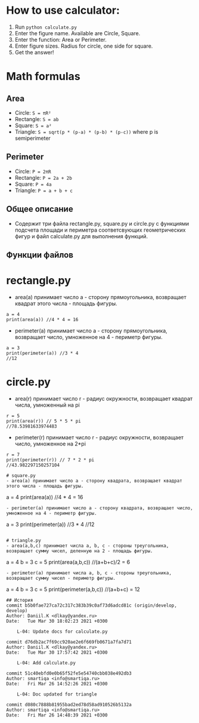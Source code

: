 
# How to use calculator:
1. Run `python calculate.py`
2. Enter the figure name. Available are Circle, Square.
3. Enter the function: Area or Perimeter.
4. Enter figure sizes. Radius for circle, one side for square.
5. Get the answer!

# Math formulas
## Area
- Circle: `S = πR²`
- Rectangle: `S = ab`
- Square: `S = a²`
- Triangle: `S = sqrt(p * (p-a) * (p-b) * (p-c))` where p is semiperimeter

## Perimeter
- Circle: `P = 2πR`
- Rectangle: `P = 2a + 2b`
- Square: `P = 4a`
- Triangle: `P = a + b + c`

## Общее описание
- Содержит три файла rectangle.py, square.py и circle.py с функциями подсчета площади и периметра соответсвующих геометрических фигур и файл calculate.py для выполнения функций.

## Функции файлов
# rectangle.py
- area(a) принимает число а - сторону прямоугольника, возвращает квадрат этого числа - площадь фигуры.
```
a = 4
print(area(a)) //4 * 4 = 16
```
- perimeter(a) принимает число а - сторону прямоугольника, возвращает число, умноженное на 4 - периметр фигуры.
```
a = 3
print(perimeter(a)) //3 * 4 
//12
```
# circle.py
- area(r) принимает число r - радиус окружности, возвращает квадрат числа, умноженный на pi
```
r = 5
print(area(r)) // 5 * 5 * pi 
//78.53981633974483
```
- perimeter(r) принимает число r - радиус окружности, возвращает число, умноженное на 2*pi
```
r = 7
print(perimeter(r)) // 7 * 2 * pi
//43.982297150257104

# square.py
- area(a) принимает число а - сторону квадрата, возвращает квадрат этого числа - площадь фигуры.
```
a = 4
print(area(a)) //4 * 4 = 16
```
- perimeter(a) принимает число а - сторону квадрата, возвращает число, умноженное на 4 - периметр фигуры.
```
a = 3
print(perimeter(a)) //3 * 4 
//12
```

# triangle.py
- area(a,b,c) принимает числa а, b, c - стороны треугольника, возвращает сумму чисел, деленную на 2 - площадь фигуры.
```
a = 4
b = 3
c = 5
print(area(a,b,c)) //(a+b+c)/2 = 6 
```
- perimeter(a) принимает числa а, b, c - стороны треугольника, возвращает сумму чисел - периметр фигуры.
```
a = 4
b = 3
c = 5
print(perimeter(a,b,c)) //(a+b+c) = 12
```
## История
commit b5b0fae727ca72c317c383b39c0af73d6adcd81c (origin/develop, develop)
Author: Daniil.K <dlkay@yandex.ru>
Date:   Tue Mar 30 18:02:23 2021 +0300

    L-04: Update docs for calculate.py

commit d76db2ac7f69cc920ae2e6f669fb0671a7fa7d71
Author: Daniil.K <dlkay@yandex.ru>
Date:   Tue Mar 30 17:57:42 2021 +0300

    L-04: Add calculate.py

commit 51c40ebfd0e0b65f52fe5e54740cbb038e492db3
Author: smartiqa <info@smartiqa.ru>
Date:   Fri Mar 26 14:52:26 2021 +0300

    L-04: Doc updated for triangle

commit d080c7888b81955bad2ed78d58ad910526b5132a
Author: smartiqa <info@smartiqa.ru>
Date:   Fri Mar 26 14:48:39 2021 +0300